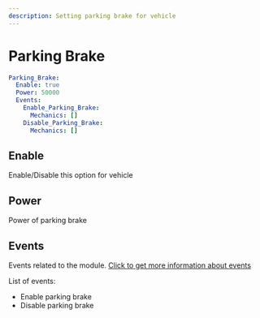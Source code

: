 ```yaml
---
description: Setting parking brake for vehicle
---
```


# Parking Brake

```yaml
Parking_Brake:
  Enable: true
  Power: 50000
  Events:
    Enable_Parking_Brake:
      Mechanics: []
    Disable_Parking_Brake:
      Mechanics: []
```

## Enable

Enable/Disable this option for vehicle

## Power

Power of parking brake

## Events

Events related to the module.  [Click to get more information about events](../events-mechanics/)

List of events:

* Enable parking brake
* Disable parking brake
